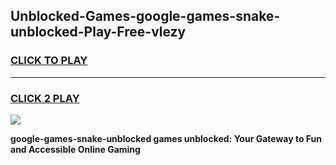 
## Unblocked-Games-google-games-snake-unblocked-Play-Free-vlezy
<h3>
<a href="https://premium76.site?title=google-games-snake-unblocked&ref=15A">CLICK TO PLAY</a></h3>
<hr>

<h3>
<a href="https://premium76.site?title=google-games-snake-unblocked&ref=15A">CLICK 2 PLAY</a>
  
</h3>

<a href="https://premium76.site?title=google-games-snake-unblocked&ref=15A"><img src="https://clearcache.store/games.png"></a>


**google-games-snake-unblocked games unblocked: Your Gateway to Fun and Accessible Online Gaming**
